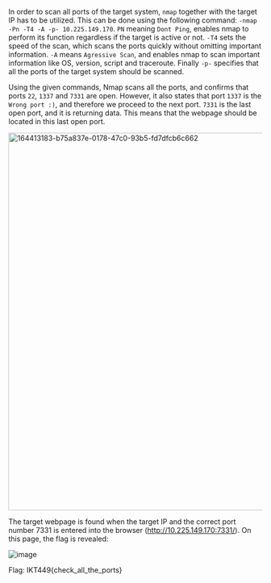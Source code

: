 In order to scan all ports of the target system, `nmap` together with the target IP has to be utilized. This can be done using the following command: `-nmap -Pn -T4 -A -p- 10.225.149.170`. `PN` meaning `Dont Ping`, enables nmap to perform its function regardless if the target is active or not. `-T4` sets the speed of the scan, which scans the ports quickly without omitting important information. `-A` means `Agressive Scan`, and enables nmap to scan important information like OS, version, script and traceroute. Finally `-p-` specifies that all the ports of the target system should be scanned.

Using the given commands, Nmap scans all the ports, and confirms that ports `22`, `1337` and `7331` are open. However, it also states that port `1337` is the `Wrong port :)`, and therefore we proceed to the next port. `7331` is the last open port, and it is returning data. This means that the webpage should be located in this last open port.

<img width="749" alt="164413183-b75a837e-0178-47c0-93b5-fd7dfcb6c662" src="https://user-images.githubusercontent.com/46780028/167447678-d76b9015-70f4-4ac6-b4c7-34410ca43583.png">


The target webpage is found when the target IP and the correct port number 7331 is entered into the browser (http://10.225.149.170:7331/). On this page, the flag is revealed:

![image](https://user-images.githubusercontent.com/46780028/167448426-1add0bfd-b57a-426d-912a-f53189655ab5.png)

Flag: IKT449{check_all_the_ports}
